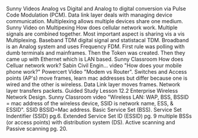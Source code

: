 Sunny Videos Analog vs Digital and Analog to digital conversion via Pulse Code Modulation (PCM).
Data link layer deals with managing device communication.
Multiplexing allows multiple devices share one medium. Sunny Video on Multipexing How does cellular network work. Multiple signals are combined together. Most important aspect is sharing vis a vis Multiplexing. Baseband TDM digital signal and statistacal TDM.
Broadband is an Analog system and uses Frequency FDM.
First rule was polling with dumb terminals and mainframes. Then the Token was created. Then they came up with Ethernet which is LAN based.
Sunny Classroom How does Celluar network work? Sabin Civil Engin... video "How does your mobile phone work?" 
Powercert Video "Modem vs Router". Switches and Access points (AP's) move frames, learn mac addresses but differ because one is wired and the other is wireless. 
Data Link layer moves frames. Network layer transfers packets. 
Guided Study Lesson 12.2 Enterprise Wireless Network Design. Sunny Classroom video "Wireless LAN: WAP, BSS, BSSID = mac address of the wireless device, SSID is network name, ESS, & ESSID". SSID BSSID=Mac address. Basic Service Set (BSS). Service Set Indentifier (SSID) pg.6. Extended Service Set ID (ESSID) pg. 9 multiple BSSs (or access points) with distribution system (DS). 
Active scanning and Passive scanning pg. 20.
